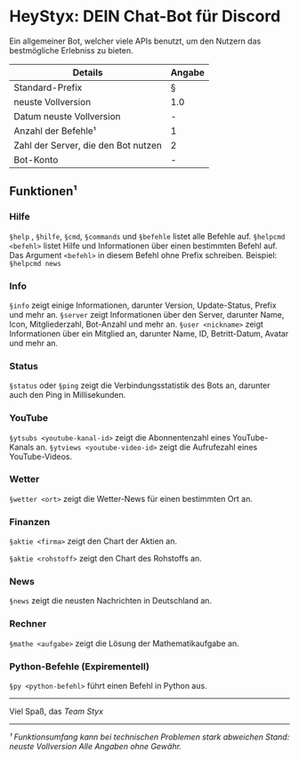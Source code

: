 # HeyStyx: DEIN Chat-Bot für Discord
Ein allgemeiner Bot, welcher viele APIs benutzt, um den Nutzern das bestmögliche Erlebniss zu bieten.
 
|Details|Angabe|
|--|--|
|Standard-Prefix|§|
|neuste Vollversion|1.0|
|Datum neuste Vollversion|-|
|Anzahl der Befehle¹|1|
|Zahl der Server, die den Bot nutzen|2|
|Bot-Konto|-|

## Funktionen¹
### Hilfe
`§help` , `§hilfe`, `§cmd`, `§commands` und `§befehle` listet alle Befehle auf.
`§helpcmd <befehl>` listet Hilfe und Informationen über einen bestimmten Befehl auf. Das Argument `<befehl>` in diesem Befehl ohne Prefix schreiben. Beispiel: `§helpcmd news`

### Info
`§info` zeigt einige Informationen, darunter Version, Update-Status, Prefix und mehr an.
`§server` zeigt Informationen über den Server, darunter Name, Icon, Mitgliederzahl, Bot-Anzahl und mehr an.
`§user <nickname>` zeigt Informationen über ein Mitglied an, darunter Name, ID, Betritt-Datum, Avatar und mehr an.

### Status
`§status` oder `§ping` zeigt die Verbindungsstatistik des Bots an, darunter auch den Ping in Millisekunden.

### YouTube
`§ytsubs <youtube-kanal-id>` zeigt die Abonnentenzahl eines YouTube-Kanals an.
`§ytviews <youtube-video-id>` zeigt die Aufrufezahl eines YouTube-Videos.

### Wetter
`§wetter <ort>` zeigt die Wetter-News für einen bestimmten Ort an.

### Finanzen
`§aktie <firma>` zeigt den Chart der Aktien an.

`§aktie <rohstoff>` zeigt den Chart des Rohstoffs an.

### News
`§news` zeigt die neusten Nachrichten in Deutschland an.

### Rechner
`§mathe <aufgabe>` zeigt die Lösung der Mathematikaufgabe an.

### Python-Befehle (Expirementell)
`§py <python-befehl>` führt einen Befehl in Python aus.

***
Viel Spaß,
das *Team Styx*
***
*¹ Funktionsumfang kann bei technischen Problemen stark abweichen
Stand: neuste Vollversion
Alle Angaben ohne Gewähr.*
